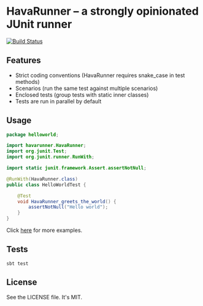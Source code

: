 # HavaRunner – a strongly opinionated JUnit runner

[![Build
Status](https://travis-ci.org/havarunner/HavaRunner.png?branch=master)](https://travis-ci.org/havarunner/HavaRunner)

## Features

* Strict coding conventions (HavaRunner requires snake\_case in test methods)
* Scenarios (run the same test against multiple scenarios)
* Enclosed tests (group tests with static inner classes)
* Tests are run in parallel by default

## Usage

````java
package helloworld;

import havarunner.HavaRunner;
import org.junit.Test;
import org.junit.runner.RunWith;

import static junit.framework.Assert.assertNotNull;

@RunWith(HavaRunner.class)
public class HelloWorldTest {

    @Test
    void HavaRunner_greets_the_world() {
        assertNotNull("Hello world");
    }
}
````

Click [here](https://github.com/havarunner/havarunner/tree/master/src/test/java/havarunner/example) for more examples.

## Tests

`sbt test`

## License

See the LICENSE file. It's MIT.
